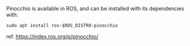 Pinocchio is available in ROS, and can be installed with its dependencies with:

```
sudo apt install ros-$ROS_DISTRO-pinocchio
```

ref. https://index.ros.org/p/pinocchio/
